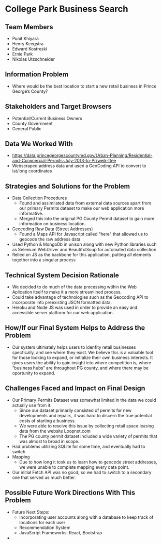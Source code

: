 # **College Park Business Search**

## Team Members
* Punit Khiyara
* Henry Keegstra
* Edward Kostreski
* Ernie Park
* Nikolas Utzschneider

## Information Problem
* Where would be the best location to start a new retail business in Prince George’s County?

## Stakeholders and Target Browsers
* Potential/Current Business Owners
* County Government
* General Public

## Data We Worked With
* https://data.princegeorgescountymd.gov/Urban-Planning/Residential-and-Commercial-Permits-July-2013-to-Pr/weik-ttee
* Webscraped address data and used a GeoCoding API to convert to lat/long coordinates 

## Strategies and Solutions for the Problem
* Data Collection Procedures
    * Found and assimilated data from external data sources apart from our primary Permits dataset to make our web application more informative.
    * Merged this into the original PG County Permit dataset to gain more information on business location.  
* Geocoding Raw Data (Street Addresses)
    * Found a Maps API for Javascript called "here" that allowed us to geocode the raw address data
* Used Python & MongoDb in unison along with new Python libraries such as Selenium WebDriver and BeautifulSoup for automated data collection 
* Relied on JS as the backbone for this application, putting all elements together into a singular process 

## Technical System Decision Rationale
 * We decided to do much of the data processing wtihin the Web Aplication itself to make it a more streamlined process. 
 * Could take advantage of technologies such as the Geocoding API to incorporate into preexisting JSON formatted data.   
 * Heroku and Node JS was used in order to provide an easy and accessible server platform for our web application.  

## How/If our Final System Helps to Address the Problem
* Our system ultimately helps users to idenfity retail businesses specfically, and see where they exist.  We believe this is a valuable tool for those looking to expand, or initialize their own business interests.  It gives users the ability to gain insight into where competition is, where "business hubs" are throughout PG county, and where there may be oportunity to expand.    

## Challenges Faced and Impact on Final Design
* Our Primary Permits Dataset was somewhat limited in the data we could actually use from it.
    * Since our dataset primarily consisted of permits for new developments and repairs, it was hard to discern the true potential costs of starting a business.
    * We were able to resolve this issue by collecting retail space leasing data from the website Loopnet.com
    * The PG county permit dataset included a wide variety of permits that was almost to broad in scope. 
* Had problems utilizing SQLite for some time, and eventually had to switch.  
* Mapping
    * Due to how long it took us to learn how to geocode street addresses, we were unable to complete mapping every data point.
* Our initial Fetch API was no good, so we had to switch to a secondary one that served us much better.  

## Possible Future Work Directions With This Problem
* Future Next Steps:
    * Incorporating user accounts along with a database to keep track of locations for each user
    * Recommendation System
    * JavaScript Frameworks: React, Bootstrap
* 
